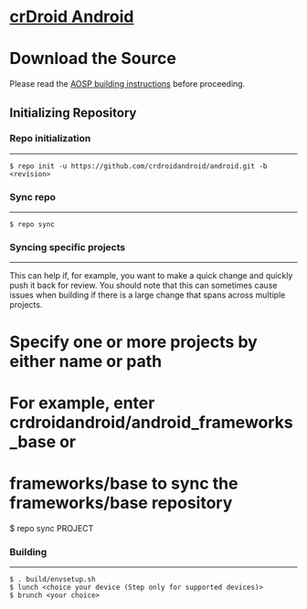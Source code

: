 [crDroid Android](http://crdroid.org/)
======================================

Download the Source
===================

Please read the [AOSP building instructions](http://source.android.com/source/index.html) before proceeding.

Initializing Repository
-----------------------

### Repo initialization ###
---------------------------
    $ repo init -u https://github.com/crdroidandroid/android.git -b <revision>



### Sync repo ###
-----------------
    $ repo sync



### Syncing specific projects ####
----------------------------------
This can help if, for example, you want to make a quick change and quickly push it
back for review. You should note that this can sometimes cause issues when building if there is
a large change that spans across multiple projects.

# Specify one or more projects by either name or path

# For example, enter crdroidandroid/android_frameworks_base or
# frameworks/base to sync the frameworks/base repository

$ repo sync PROJECT



### Building ###
----------------
    $ . build/envsetup.sh
    $ lunch <choice your device (Step only for supported devices)>
    $ brunch <your choice>
